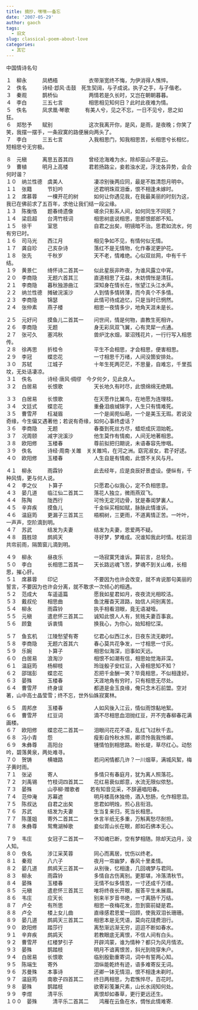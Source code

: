 ```yaml
---
title: 摘抄，嘿嘿——备忘
date: '2007-05-29'
author: gaoch
tags:
  - 旧文
slug: classical-poem-about-love
categories:
  - 其它
---
```


中国情诗名句

  

１　柳永　　　凤栖梧　　　　　　衣带渐宽终不悔，为伊消得人憔悴。  
２　佚名　　　诗经·邶风·击鼓　死生契阔，与子成说。执子之手，与子偕老。  
３　秦观　　　鹊桥仙　　　　　　两情若是久长时，又岂在朝朝暮暮。  
４　李白　　　三五七言　　　　　相思相见知何日？此时此夜难为情。  
５　佚名　　　凤求凰·琴歌　　　有美人兮，见之不忘，一日不见兮，思之如狂。  
６　郑愁予　　赋别　　　　　　　这次我离开你，是风，是雨，是夜晚；你笑了笑，我摆一摆手，一条寂寞的路便展向两头了。  
７　李白　　　三五七言　　　　　入我相思门，知我相思苦，长相思兮长相忆，短相思兮无穷极。  
  
８　元稹　　　离思五首其四　　　曾经沧海难为水，除却巫山不是云。  
９　曹植　　　明月上高楼　　　　君若扬路尘，妾若浊水泥，浮沈各异势，会合何时谐？  
１０　纳兰性德　虞美人　　　　　　凄凉别後两应同，最是不胜清怨月明中。  
１１　张籍　　　节妇吟　　　　　　还君明珠双泪垂，恨不相逢未嫁时。  
１２　席慕蓉　　一棵开花的树　　　如何让你遇见我，在我最美丽的时刻为这，我已在佛前求了五百年，求他让我们结一段尘缘。  
１３　陈衡恪　　题春绮遗像　　　　嗟余只影系人间，如何同生不同死？  
１４　梁启超　　台湾竹枝词　　　　相思树底说相思，思郎恨郎郎不知。  
１５　徐干　　　室思　　　　　　　自君之出矣，明镜暗不治。思君如流水，何有穷已时。  
１６　司马光　　西江月　　　　　　相见争如不见，有情何似无情。  
１７　龚自珍　　己亥杂诗　　　　　落红不是无情物，化作春泥更护花。  
１８　张先　　　千秋岁　　　　　　天不老，情难绝。心似双丝网，中有千千结。  
１９　黄景仁　　绮怀诗二首其一　　似此星辰非昨夜，为谁风露立中宵。  
２０　李商隐　　无题六首其三　　　直道相思了无益，未妨惆怅是清狂。  
２１　李商隐　　暮秋独游曲江　　　深知身在情长在，怅望江头江水声。  
２２　纳兰性德　摊破浣溪沙　　　　人到情多情转薄，而今真个不多情。  
２３　李商隐　　锦瑟　　　　　　　此情可待成追忆，只是当时已惘然。  
２４　张仲素　　燕子楼　　　　　　相思一夜情多少，地角天涯未是长。  
  
  
２５　元好问　　摸鱼儿二首其一　　问世间，情是何物，直教生死相许。  
２６　李商隐　　无题　　　　　　　身无彩凤双飞翼，心有灵犀一点通。  
２７　张可久　　塞鸿秋　　　　　　兽炉沈水烟，翠沼残花片，一行行写入相思传。  
２８　徐再思　　折桂令　　　　　　平生不会相思，才会相思，便害相思。  
２９　李冠　　　蝶恋花　　　　　　一寸相思千万绪，人间没箇安排处。  
３０　苏轼　　　江城子　　　　　　十年生死两茫茫，不思量，自难忘，千里孤坟，无处话凄凉。  
３１　佚名　　　诗经·唐风·绸缪　今夕何夕，见此良人。  
３２　白居易　　长恨歌　　　　　　天长地久有时尽，此恨绵绵无绝期。  
  
３３　白居易　　长恨歌　　　　　　在天愿作比翼鸟，在地愿为连理枝。  
３４　文廷式　　蝶恋花　　　　　　重叠泪痕缄锦字，人生只有情难死。  
３５　曹雪芹　　枉凝眉　　　　　　一个是阆苑仙葩，一个是美玉无瑕。若说没奇缘，今生偏又遇著他；若说有奇缘，如何心事终虚话？  
３６　李商隐　　无题　　　　　　　春蚕到死丝方尽，蜡炬成灰泪始乾。  
３７　况周颐　　减字浣溪沙　　　　他生莫作有情痴，人间无地著相思。  
３８　欧阳修　　玉楼春　　　　　　尊前拟把归期说，未语春容先惨咽。  
３９　佚名　　　诗经·周南·关雎　关关雎鸠，在河之洲。窈宨淑女，君子好逑。  
４０　欧阳修　　玉楼春　　　　　　人生自是有情痴，此恨不关风与月。  
  
４１　柳永　　　雨霖铃　　　　　　此去经年，应是良辰好景虚设。便纵有，千种风情，更与何人说。  
４２　李之仪　　卜算子　　　　　　只愿君心似我心，定不负相思意。  
４３　晏几道　　临江仙二首其二　　落花人独立，微雨燕双飞。  
４４　陈陶　　　陇西行　　　　　　可怜无定河边骨，犹是春闺梦裏人。  
４５　辛弃疾　　摸鱼儿　　　　　　千金纵买相如赋，脉脉此情谁诉。  
４６　温庭筠　　更漏子三首其三　　梧桐树，三更雨，不道离情正苦。一叶叶，一声声，空阶滴到明。  
４７　苏武　　　结发为夫妻　　　　结发为夫妻，恩爱两不疑。  
４８　聂胜琼　　鹧鸪天　　　　　　寻好梦，梦难成。况谁知我此时情。枕前泪共帘前雨，隔箇窗儿滴到明。  
  
４９　柳永　　　昼夜乐　　　　　　一场寂寞凭谁诉。算前言，总轻负。  
５０　李白　　　长相思二首其一　　天长路远魂飞苦，梦魂不到关山难，长相思，摧心肝。  
５１　席慕蓉　　印记　　　　　　　不要因为也许会改变，就不肯说那句美丽的誓言，不要因为也许会分离，就不敢求一次倾心的相遇。  
５２　范成大　　车遥遥篇　　　　　愿我如星君如月，夜夜流光相皎洁。  
５３　戴叔伦　　相思曲　　　　　　鱼沈雁杳天涯路，始信人间别离苦。  
５４　柳永　　　雨霖铃　　　　　　执手相看泪眼，竟无语凝噎。  
５５　元稹　　　遣悲怀三首其二　　诚知此恨人人有，贫贱夫妻百事哀。  
５６　顾敻　　　诉衷情　　　　　　换我心，为你心，始知相忆深。  
  
５７　鱼玄机　　江陵愁望有寄　　　忆君心似西江水，日夜东流无歇时。
　  
５８　李商隐　　无题六首其六　　　春心莫共花争发，一寸相思一寸灰。  
５９　乐婉　　　卜算子　　　　　　相思似海深，旧事如天远。 　  
６０　白居易　　浪淘沙　　　　　　相恨不如潮有信，相思始觉海非深。  
６１　温庭筠　　杨柳枝　　　　　　玲珑骰子安红豆，入骨相思知不知？  
６２　邵瑞彭　　蝶恋花　　　　　　忍把千金酬一笑？毕竟相思，不似相逢好。  
６３　晏殊　　　玉楼春　　　　　　天涯地角有穷时，只有相思无尽处。  
６４　曹雪芹　　终身误　　　　　　都道是金玉良缘，俺只念木石前盟。空对著，山中高士晶莹雪；终不忘，世外仙姝寂寞林。  
  
６５　周邦彦　　玉楼春　　　　　　人如风後入江云，情似雨馀黏地絮。  
６６　曹雪芹　　红豆词　　　　　　滴不尽相思血泪抛红豆，开不完春柳春花满画楼。  
６７　欧阳修　　蝶恋花二首其一　　泪眼问花花不语，乱红飞过秋千去。  
６８　冯小青　　怨　　　　　　　　瘦影自怜秋水照，卿须怜我我怜卿。  
６９　朱彝尊　　高阳台　　　　　　锺情怕到相思路。盼长堤，草尽红心。动愁吟，碧落黄泉，两处难寻。  
７０　贺铸　　　横塘路　　　　　　若问闲情都几许？一川烟草，满城风絮，梅子黄时雨。  
７１　张泌　　　寄人　　　　　　　多情只有春庭月，犹为离人照落花。  
７２　刘禹锡　　竹枝词四首其二　　花红易衰似郎意，水流无限似侬愁。  
７３　晏殊　　　山亭柳·赠歌者　　若有知音见采，不辞遍唱阳春。  
７４　范仲淹　　苏幕遮　　　　　　明月楼高休独倚，酒入愁肠，化作相思泪。  
７５　陈叔达　　自君之出矣　　　　思君如明烛，煎心且衔泪。  
７６　苏武　　　结发为夫妻　　　　生当复来归，死当长相思。  
７７　陈蓬姐　　寄外二首其二　　　休言半纸无多重，万斛离愁尽耐担。  
７８　朱彝尊　　鸳鸯湖棹歌　　　　妾似胥山长在眼，郎如石佛本无心。  
  
７９　韦庄　　　女冠子二首其一　　不知魂已断，空有梦相随。除却天边月，没人知。  
８０　佚名　　　涉江采芙蓉　　　　同心而离居，忧伤以终老。 　  
８１　秦观　　　八六子　　　　　　夜月一帘幽梦，春风十里柔情。  
８２　晏几道　　鹧鸪天三首其一　　从别後，忆相逢，几回魂梦与君同。  
８３　柳永　　　雨霖铃　　　　　　多情自古伤离别。更那堪，冷落清秋节。
８４　晏殊　　　玉楼春　　　　　　无情不似多情苦，一寸还成千万缕。  
８５　元稹　　　遣悲怀三首其三　　唯将终夜长开眼，报答平生未展眉。  
８６　韦庄　　　应天长　　　　　　别来半岁音书绝，一寸离肠千万结。  
８７　卢仝　　　有所思　　　　　　相思一夜梅花发，忽到窗前疑是君。  
８８　卢仝　　　楼上女儿曲　　　　直缘感君恩爱一回顾，使我双泪长珊珊。  
８９　晏几道　　鹧鸪天三首其二　　相思本是无凭语，莫向花牋费泪行。  
９０　欧阳修　　踏莎行　　　　　　离愁渐远渐无穷，迢迢不断如春水。  
９１　辛弃疾　　鹧鸪天　　　　　　若教眼底无离恨，不信人间有白头。  
９２　曹雪芹　　红楼梦引子　　　　开辟鸿蒙，谁为情种？都只为风月情浓。  
９３　晏殊　　　鹊踏枝　　　　　　明月不谙离恨苦，斜光到晓穿朱户。  
９４　白居易　　长恨歌　　　　　　临别殷勤重寄词，词中有誓两心知。  
９５　陈端生　　寄外　　　　　　　泪纵能乾终有迹，语多难寄反无词。  
９６　苏曼殊　　本事诗　　　　　　还卿一钵无情泪，恨不相逢未剃时。  
９７　温庭筠　　南歌子四首其二　　终日两相思，为君憔悴尽，百花时。  
９８　晏殊　　　鹊踏枝　　　　　　欲寄彩笺兼尺素，山长水阔知何处。  
９９　李煜　　　清平乐　　　　　　离恨却如春草，更行更远还生。  
１００　晏殊　　　清平乐二首其二　　鸿雁在云鱼在水，惆怅此情难寄.
